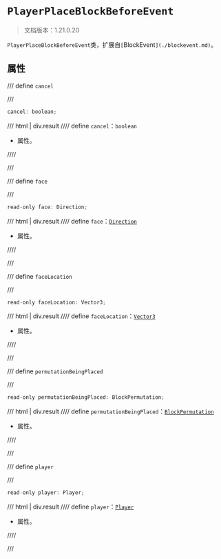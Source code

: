# `PlayerPlaceBlockBeforeEvent`

> 文档版本：1.21.0.20

`PlayerPlaceBlockBeforeEvent`类，扩展自`[`BlockEvent`](./blockevent.md)`。

## 属性

/// define
`cancel`


///

```js
cancel: boolean;
```

/// html | div.result
//// define
`cancel`：`boolean`

- 属性。


////

///


/// define
`face`


///

```js
read-only face: Direction;
```

/// html | div.result
//// define
`face`：[`Direction`](./direction.md)

- 属性。


////

///


/// define
`faceLocation`


///

```js
read-only faceLocation: Vector3;
```

/// html | div.result
//// define
`faceLocation`：[`Vector3`](./vector3.md)

- 属性。


////

///


/// define
`permutationBeingPlaced`


///

```js
read-only permutationBeingPlaced: BlockPermutation;
```

/// html | div.result
//// define
`permutationBeingPlaced`：[`BlockPermutation`](./blockpermutation.md)

- 属性。


////

///


/// define
`player`


///

```js
read-only player: Player;
```

/// html | div.result
//// define
`player`：[`Player`](./player.md)

- 属性。


////

///

